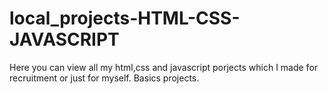 # local_projects-HTML-CSS-JAVASCRIPT
Here you can view all my html,css and javascript porjects which I made for recruitment or just for myself.
Basics projects.
